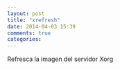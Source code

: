 ```yaml
---
layout: post
title: "xrefresh"
date: 2014-04-03 15:39
comments: true
categories: 
---
```

Refresca la imagen del servidor Xorg

